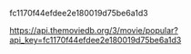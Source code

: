 fc1170f44efdee2e180019d75be6a1d3

https://api.themoviedb.org/3/movie/popular?api_key=fc1170f44efdee2e180019d75be6a1d3